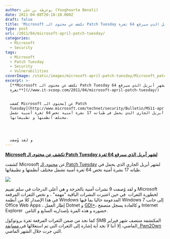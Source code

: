 ```yaml
---
author: يوغرطة بن علي (Youghourta Benali)
date: 2011-04-08T20:18:18.000Z
draft: false
title: 'Microsoft تكشف عن محتوى الـ Patch Tuesday لشهر أبريل الذي سيرقع 64 ثغرة '
type: post
url: /2011/04/microsoft-april-patch-tuesday/
categories:
  - Microsoft
  - Security
tags:
  - Microsoft
  - Patch Tuesday
  - Security
  - Vulnerabilities
coverImage: /static/images/microsoft-april-patch-tuesday/Microsoft_patch_tuesday.jpg
excerpt: >-
  [**Microsoft تكشف عن محتوى الـ Patch Tuesday لشهر أبريل الذي سيرقع 64
  ثغرة**](//www.it-scoop.com/2011/04/microsoft-april-patch-tuesday/)


  كشفت Microsoft عن [محتوى الـ Patch
  Tuesday](http://www.microsoft.com/technet/security/Bulletin/MS11-apr.mspx)
  لشهر أبريل الجاري الذي يحمل في طياته 17 نشرة أمنية تخص 64 ثغرة أمنية تشمل
  مختلف أنظمتها و تطبيقاتها.




  و لقد وُصفت
---
```

[**Microsoft تكشف عن محتوى الـ Patch Tuesday لشهر أبريل الذي سيرقع 64 ثغرة**](//www.it-scoop.com/2011/04/microsoft-april-patch-tuesday/)

كشفت Microsoft عن [محتوى الـ Patch Tuesday](http://www.microsoft.com/technet/security/Bulletin/MS11-apr.mspx) لشهر أبريل الجاري الذي يحمل في طياته 17 نشرة أمنية تخص 64 ثغرة أمنية تشمل مختلف أنظمتها و تطبيقاتها.

![](/static/images/microsoft-april-patch-tuesday/Microsoft_patch_tuesday.jpg)

و لقد وُصفت 9 نشرات أمنية بالحرجة و هي أعلى الدرجات في سلم تقييم Microsoft لخطورة الثغرات  في حين اعتبرت النشرات الباقية "مهمة" ، و تخص الثغرات المرقعة في هذا الإصدار كلا من أنظمة Windows المدعومة حاليا بما فيها Windows 7 إلى جانب Office Web Apps ، إطار العمل Dotnet و [GDI+](http://msdn.microsoft.com/en-us/library/ms533798\(v=vs.85\).aspx)، و كالعادة يسجل متصفح Internet Explorer  حضوره و هذه المرة بإصداريه السابع و الثامن.

كما نجد من ضمن الثغرات المرقعة ثغرة بروتوكول SMB المكتشفة منتصف شهر فبراير الماضي، إلا أننا لا نجد أية إشارة إلى الثغرات التي تم استغلالها في[ مسابقة  Pwn2Own](https://www.it-scoop.com/2011/03/pwn2own-safari-5-seconds/) التي جرت خلال الشهر الماضي.
